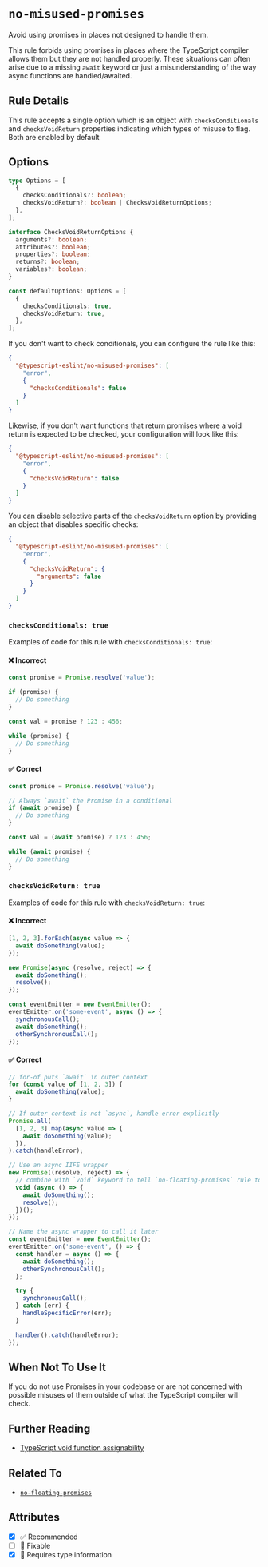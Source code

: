 # `no-misused-promises`

Avoid using promises in places not designed to handle them.

This rule forbids using promises in places where the TypeScript compiler
allows them but they are not handled properly. These situations can often arise
due to a missing `await` keyword or just a misunderstanding of the way async
functions are handled/awaited.

## Rule Details

This rule accepts a single option which is an object with `checksConditionals`
and `checksVoidReturn` properties indicating which types of misuse to flag.
Both are enabled by default

## Options

```ts
type Options = [
  {
    checksConditionals?: boolean;
    checksVoidReturn?: boolean | ChecksVoidReturnOptions;
  },
];

interface ChecksVoidReturnOptions {
  arguments?: boolean;
  attributes?: boolean;
  properties?: boolean;
  returns?: boolean;
  variables?: boolean;
}

const defaultOptions: Options = [
  {
    checksConditionals: true,
    checksVoidReturn: true,
  },
];
```

If you don't want to check conditionals, you can configure the rule
like this:

```json
{
  "@typescript-eslint/no-misused-promises": [
    "error",
    {
      "checksConditionals": false
    }
  ]
}
```

Likewise, if you don't want functions that return promises where a void return is
expected to be checked, your configuration will look like this:

```json
{
  "@typescript-eslint/no-misused-promises": [
    "error",
    {
      "checksVoidReturn": false
    }
  ]
}
```

You can disable selective parts of the `checksVoidReturn` option by providing an
object that disables specific checks:

```json
{
  "@typescript-eslint/no-misused-promises": [
    "error",
    {
      "checksVoidReturn": {
        "arguments": false
      }
    }
  ]
}
```

### `checksConditionals: true`

Examples of code for this rule with `checksConditionals: true`:

<!--tabs-->

#### ❌ Incorrect

```ts
const promise = Promise.resolve('value');

if (promise) {
  // Do something
}

const val = promise ? 123 : 456;

while (promise) {
  // Do something
}
```

#### ✅ Correct

```ts
const promise = Promise.resolve('value');

// Always `await` the Promise in a conditional
if (await promise) {
  // Do something
}

const val = (await promise) ? 123 : 456;

while (await promise) {
  // Do something
}
```

<!--/tabs-->

### `checksVoidReturn: true`

Examples of code for this rule with `checksVoidReturn: true`:

<!--tabs-->

#### ❌ Incorrect

```ts
[1, 2, 3].forEach(async value => {
  await doSomething(value);
});

new Promise(async (resolve, reject) => {
  await doSomething();
  resolve();
});

const eventEmitter = new EventEmitter();
eventEmitter.on('some-event', async () => {
  synchronousCall();
  await doSomething();
  otherSynchronousCall();
});
```

#### ✅ Correct

```ts
// for-of puts `await` in outer context
for (const value of [1, 2, 3]) {
  await doSomething(value);
}

// If outer context is not `async`, handle error explicitly
Promise.all(
  [1, 2, 3].map(async value => {
    await doSomething(value);
  }),
).catch(handleError);

// Use an async IIFE wrapper
new Promise((resolve, reject) => {
  // combine with `void` keyword to tell `no-floating-promises` rule to ignore unhandled rejection
  void (async () => {
    await doSomething();
    resolve();
  })();
});

// Name the async wrapper to call it later
const eventEmitter = new EventEmitter();
eventEmitter.on('some-event', () => {
  const handler = async () => {
    await doSomething();
    otherSynchronousCall();
  };

  try {
    synchronousCall();
  } catch (err) {
    handleSpecificError(err);
  }

  handler().catch(handleError);
});
```

<!--/tabs-->

## When Not To Use It

If you do not use Promises in your codebase or are not concerned with possible
misuses of them outside of what the TypeScript compiler will check.

## Further Reading

- [TypeScript void function assignability](https://github.com/Microsoft/TypeScript/wiki/FAQ#why-are-functions-returning-non-void-assignable-to-function-returning-void)

## Related To

- [`no-floating-promises`](./no-floating-promises.md)

## Attributes

- [x] ✅ Recommended
- [ ] 🔧 Fixable
- [x] 💭 Requires type information
